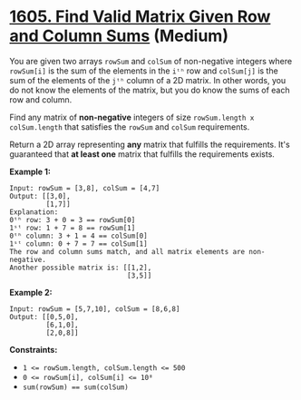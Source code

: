# [1605. Find Valid Matrix Given Row and Column Sums][link] (Medium)

[link]: https://leetcode.com/problems/find-valid-matrix-given-row-and-column-sums/

You are given two arrays `rowSum` and `colSum` of non-negative integers where `rowSum[i]` is the sum
of the elements in the `iᵗʰ` row and `colSum[j]` is the sum of the elements of the `jᵗʰ` column of a
2D matrix. In other words, you do not know the elements of the matrix, but you do know the sums of
each row and column.

Find any matrix of **non-negative** integers of size `rowSum.length x colSum.length` that satisfies
the `rowSum` and `colSum` requirements.

Return a 2D array representing **any** matrix that fulfills the requirements. It's guaranteed that
**at least one** matrix that fulfills the requirements exists.

**Example 1:**

```
Input: rowSum = [3,8], colSum = [4,7]
Output: [[3,0],
         [1,7]]
Explanation:
0ᵗʰ row: 3 + 0 = 3 == rowSum[0]
1ˢᵗ row: 1 + 7 = 8 == rowSum[1]
0ᵗʰ column: 3 + 1 = 4 == colSum[0]
1ˢᵗ column: 0 + 7 = 7 == colSum[1]
The row and column sums match, and all matrix elements are non-negative.
Another possible matrix is: [[1,2],
                             [3,5]]
```

**Example 2:**

```
Input: rowSum = [5,7,10], colSum = [8,6,8]
Output: [[0,5,0],
         [6,1,0],
         [2,0,8]]
```

**Constraints:**

- `1 <= rowSum.length, colSum.length <= 500`
- `0 <= rowSum[i], colSum[i] <= 10⁸`
- `sum(rowSum) == sum(colSum)`

